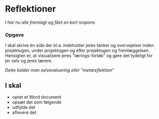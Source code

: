 # Reflektioner

*I har nu alle fremlagt og fået en kort respons*

### Opgave

I skal skrive én side der bl.a. indeholder jeres tanker og overvejelser inden projektugen, under projektugen og efter projektugen og fremlæggelsen.
Hensigten er, at visiualisere jeres "lærings-forløb" og gøre det tydeligt for jer selv og jeres lærere. 

*Dette kalder man selvevaluering eller "metareflektion"*

## I skal
- opret et Word document
- opsæt det som følgende
- udfylde det
- aflevere det 



